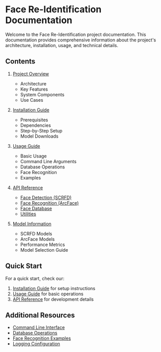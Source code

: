 # Face Re-Identification Documentation

Welcome to the Face Re-Identification project documentation. This documentation provides comprehensive information about the project's architecture, installation, usage, and technical details.

## Contents

1. [Project Overview](overview.md)
   - Architecture
   - Key Features
   - System Components
   - Use Cases

2. [Installation Guide](installation.md)
   - Prerequisites
   - Dependencies
   - Step-by-Step Setup
   - Model Downloads

3. [Usage Guide](usage.md)
   - Basic Usage
   - Command Line Arguments
   - Database Operations
   - Face Recognition
   - Examples

4. [API Reference](api/README.md)
   - [Face Detection (SCRFD)](api/face_detection.md)
   - [Face Recognition (ArcFace)](api/face_recognition.md)
   - [Face Database](api/database.md)
   - [Utilities](api/utilities.md)

5. [Model Information](models.md)
   - SCRFD Models
   - ArcFace Models
   - Performance Metrics
   - Model Selection Guide

## Quick Start

For a quick start, check our:
1. [Installation Guide](installation.md) for setup instructions
2. [Usage Guide](usage.md) for basic operations
3. [API Reference](api/README.md) for development details

## Additional Resources

- [Command Line Interface](usage.md#command-line-arguments)
- [Database Operations](usage.md#database-operations)
- [Face Recognition Examples](usage.md#face-recognition)
- [Logging Configuration](api/utilities.md#logging-module)
